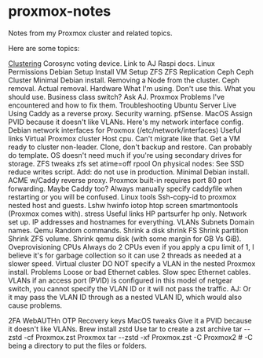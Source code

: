 # proxmox-notes
Notes from my Proxmox cluster and related topics.

Here are some topics:

[Clustering](Clustering.md)
Corosync voting device.
Link to AJ Raspi docs.
Linux Permissions
Debian Setup
Install
VM Setup
ZFS
ZFS Replication
Ceph
Ceph Cluster
Minimal Debian install.
Removing a Node from the cluster.
Ceph removal.
Actual removal.
Hardware
What I'm using.
Don't use this.
What you should use.
Business class switch? Ask AJ.
Proxmox Problems I've encountered and how to fix them.
Troubleshooting
Ubuntu Server Live
Using Caddy as a reverse proxy.
Security warning.
pfSense.
MacOS
Assign PVID because it doesn't like VLANs.
Here's my network interface config.
Debian network interfaces for Proxmox (/etc/network/interfaces)
Useful links
Virtual Proxmox cluster
Host cpu. Can't migrate like that.
Get a VM ready to cluster non-leader.
Clone, don't backup and restore. Can probably do template.
OS doesn't need much if you're using secondary drives for storage.
ZFS tweaks
zfs set atime=off rpool
On physical nodes:
See SSD reduce writes script. Add: do not use in production.
Minimal Debian install.
ACME w/Caddy reverse proxy.
Proxmox built-in requires port 80 port forwarding. Maybe Caddy too?
Always manually specify caddyfile when restarting or you will be confused.
Linux tools
Ssh-copy-id to proxmox nested host and guests.
Lshw
hwinfo
iotop
htop
screen
smartmontools (Proxmox comes with).
stress
Useful links
HP partsurfer hp only.
Network set up.
IP addresses and hostnames for everything.
VLANs
Subnets
Domain names.
Qemu
Random commands.
Shrink a disk
shrink FS
Shrink partition
Shrink ZFS volume.
Shrink qemu disk (with some margin for GB Vs GiB).
Oveprovisioning
CPUs
Always do 2 CPUs even if you apply a cpu limit of 1, I believe it's for garbage collection so it can use 2 threads as needed at a slower speed.
Virtual cluster
DO NOT specify a VLAN in the nested Proxmox install.
Problems
Loose or bad Ethernet cables.
Slow spec Ethernet cables.
VLANs
if an access port (PVID)  is configured in this model of netgear switch, you cannot specify the VLAN ID or it will not pass the traffic.
AJ: Or it may pass the VLAN ID through as a nested VLAN ID, which would also cause problems.


2FA
WebAUTHn
OTP
Recovery keys
MacOS tweaks
Give it a PVID because it doesn't like VLANs.
Brew install zstd
Use tar to create a zst archive
tar --zstd -cf Proxmox.zst Proxmox
tar --zstd -xf Proxmox.zst -C Proxmox2 # -C being a directory to put the files or folders.



